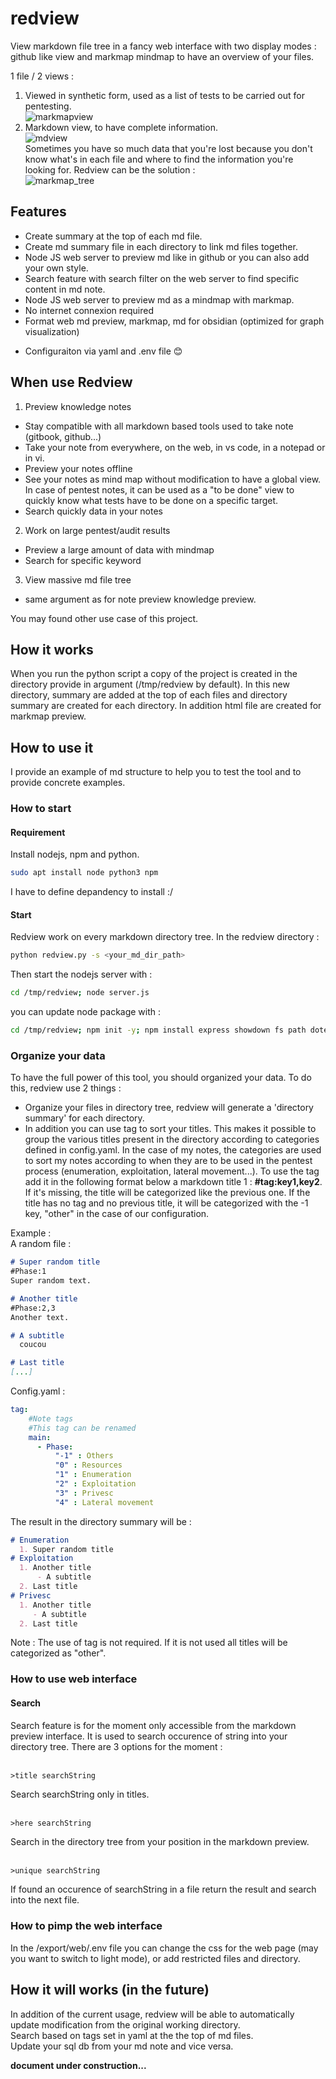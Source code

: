 # redview
View markdown file tree in a fancy web interface with two display modes : github like view and markmap mindmap to have an overview of your files.

1 file / 2 views :  
1. Viewed in synthetic form, used as a list of tests to be carried out for pentesting.  
![markmapview](./images/image1.png)  
2. Markdown view, to have complete information.  
![mdview](./images/image2.png)  
Sometimes you have so much data that you're lost because you don't know what's in each file and where to find the information you're looking for. Redview can be the solution :  
![markmap_tree](./images/image3.png)  

## Features
- Create summary at the top of each md file.
- Create md summary file in each directory to link md files together.
- Node JS web server to preview md like in github or you can also add your own style.
- Search feature with search filter on the web server to find specific content in md note.
- Node JS web server to preview md as a mindmap with markmap.
- No internet connexion required
- Format web md preview, markmap, md for obsidian (optimized for graph visualization)

+ Configuraiton via yaml and .env file 😊

## When use Redview
1. Preview knowledge notes
  - Stay compatible with all markdown based tools used to take note (gitbook, github...)
  - Take your note from everywhere, on the web, in vs code, in a notepad or in vi.
  - Preview your notes offline
  - See your notes as mind map without modification to have a global view. In case of pentest notes, it can be used as a "to be done" view to quickly know what tests have to be done on a specific target.
  - Search quickly data in your notes
2. Work on large pentest/audit results
  - Preview a large amount of data with mindmap
  - Search for specific keyword
3. View massive md file tree
  - same argument as for note preview knowledge preview.

You may found other use case of this project.
    
## How it works
When you run the python script a copy of the project is created in the directory provide in argument (/tmp/redview by default). In this new directory, summary are added at the top of each files and directory summary are created for each directory. In addition html file are created for markmap preview.


## How to use it
I provide an example of md structure to help you to test the tool and to provide concrete examples.

### How to start
#### Requirement
Install nodejs, npm and python.
```bash
sudo apt install node python3 npm
```
I have to define depandency to install :/

#### Start
Redview work on every markdown directory tree. 
In the redview directory :
```bash
python redview.py -s <your_md_dir_path>
```



Then start the nodejs server with :
```bash
cd /tmp/redview; node server.js
```



you can update node package with :
```bash
cd /tmp/redview; npm init -y; npm install express showdown fs path dotenv asciidoctor downdoc ; npm audit fix --force ; node server.js
```

### Organize your data
To have the full power of this tool, you should organized your data. To do this, redview use 2 things : 
- Organize your files in directory tree, redview will generate a 'directory summary' for each directory.
- In addition you can use tag to sort your titles. This makes it possible to group the various titles present in the directory according to categories defined in config.yaml. In the case of my notes, the categories are used to sort my notes according to when they are to be used in the pentest process (enumeration, exploitation, lateral movement...). To use the tag add it in the following format below a markdown title 1 : __#tag:key1,key2__. If it's missing, the title will be categorized like the previous one. If the title has no tag and no previous title, it will be categorized with the -1 key, "other" in the case of our configuration.  

Example :    
A random file :  
```markdown
# Super random title
#Phase:1  
Super random text.

# Another title
#Phase:2,3
Another text.

# A subtitle
  coucou

# Last title
[...]
```

Config.yaml :
```yaml
tag:
    #Note tags
    #This tag can be renamed
    main:
      - Phase:
          "-1" : Others
          "0" : Resources
          "1" : Enumeration
          "2" : Exploitation
          "3" : Privesc
          "4" : Lateral movement
```

The result in the directory summary will be :
```markdown 
# Enumeration
  1. Super random title
# Exploitation
  1. Another title
      - A subtitle
  2. Last title
# Privesc
  1. Another title
     - A subtitle
  2. Last title
```

Note : The use of tag is not required. If it is not used all titles will be categorized as "other".

### How to use web interface
#### Search
Search feature is for the moment only accessible from the markdown preview interface. It is used to search occurence of string into your directory tree.
There are 3 options for the moment :  
<br/>
```txt
>title searchString
```
Search searchString only in titles.   
<br/>
```text
>here searchString
```
Search in the directory tree from your position in the markdown preview.  
<br/>
```text
>unique searchString
```
If found an occurence of searchString in a file return the result and search into the next file.  

### How to pimp the web interface
In the /export/web/.env file you can change the css for the web page (may you want to switch to light mode), or add restricted files and directory.

## How it will works (in the future)
In addition of the current usage, redview will be able to automatically update modification from the original working directory.   
Search based on tags set in yaml at the the top of md files.  
Update your sql db from your md note and vice versa.

__document under construction...__


